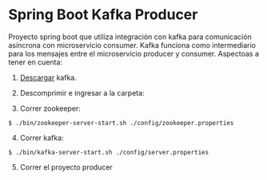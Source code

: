 # Spring Boot Kafka Producer

Proyecto spring boot que utiliza integración con kafka para comunicación asíncrona con microservicio consumer. Kafka funciona como intermediario para los mensajes entre el microservicio producer y consumer. Aspectoas a tener en cuenta:

1. [Descargar](https://www.apache.org/dyn/closer.cgi?path=/kafka/1.1.0/kafka_2.11-1.1.0.tgz) kafka.

2. Descomprimir e ingresar a la carpeta:

3. Correr zookeeper:
```
$ ./bin/zookeeper-server-start.sh ./config/zookeeper.properties
```
4. Correr kafka:
```
$ ./bin/kafka-server-start.sh ./config/server.properties
```

5. Correr el proyecto producer